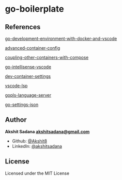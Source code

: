 # go-boilerplate

## References
[go-development-environment-with-docker-and-vscode](https://medium.com/better-programming/a-complete-go-development-environment-with-docker-and-vscode-a3e4410d27f7)

[advanced-container-config](https://code.visualstudio.com/docs/remote/containers-advanced#_reducing-dockerfile-build-warnings.)

[coupling-other-containers-with-compose](https://code.visualstudio.com/docs/remote/create-dev-container)

[go-intellisense-vscode](https://medium.com/backend-habit/setting-golang-plugin-on-vscode-for-autocomplete-and-auto-import-30bf5c58138a)

[dev-container-settings](https://code.visualstudio.com/docs/remote/create-dev-container)

[vscode-lsp](https://code.visualstudio.com/api/language-extensions/language-server-extension-guide)

[gopls-language-server](https://medium.com/the-andela-way/gopls-language-server-setup-for-go-projects-3ee79dcac123)

[go-settings-json](https://github.com/golang/tools/blob/master/gopls/doc/vscode.md)

## Author
**Akshit Sadana <akshitsadana@gmail.com>**

- Github: [@Akshit8](https://github.com/Akshit8)
- LinkedIn: [@akshitsadana](https://www.linkedin.com/in/akshit-sadana-b051ab121/)

## License
Licensed under the MIT License